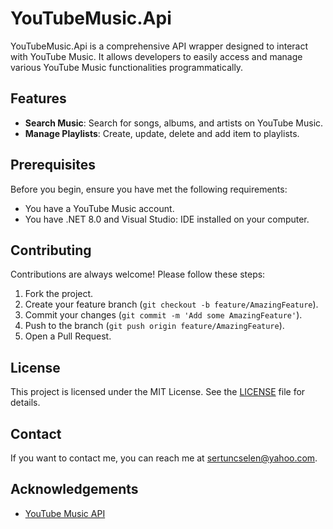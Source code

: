 # YouTubeMusic.Api

YouTubeMusic.Api is a comprehensive API wrapper designed to interact with YouTube Music. It allows developers to easily access and manage various YouTube Music functionalities programmatically.

## Features

- **Search Music**: Search for songs, albums, and artists on YouTube Music.
- **Manage Playlists**: Create, update, delete and add item to playlists.

## Prerequisites

Before you begin, ensure you have met the following requirements:

- You have a YouTube Music account.
- You have .NET 8.0 and Visual Studio: IDE installed on your computer.

## Contributing

Contributions are always welcome! Please follow these steps:

1. Fork the project.
2. Create your feature branch (`git checkout -b feature/AmazingFeature`).
3. Commit your changes (`git commit -m 'Add some AmazingFeature'`).
4. Push to the branch (`git push origin feature/AmazingFeature`).
5. Open a Pull Request.

## License

This project is licensed under the MIT License. See the [LICENSE](LICENSE) file for details.

## Contact

If you want to contact me, you can reach me at [sertuncselen@yahoo.com](mailto:sertuncselen@yahoo.com).

## Acknowledgements

- [YouTube Music API](https://developers.google.com/youtube/v3)
